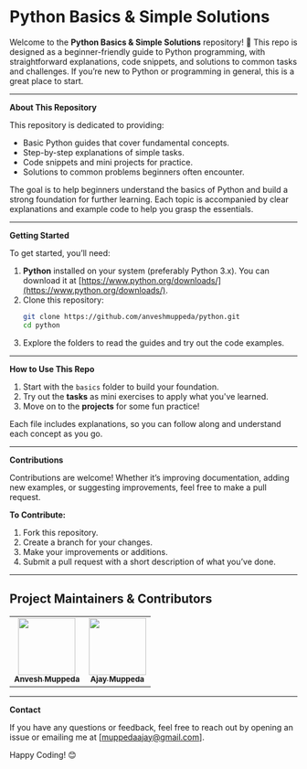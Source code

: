 # Python Basics & Simple Solutions

Welcome to the **Python Basics & Simple Solutions** repository! 🎉 This repo is designed as a beginner-friendly guide to Python programming, with straightforward explanations, code snippets, and solutions to common tasks and challenges. If you’re new to Python or programming in general, this is a great place to start.

---

**About This Repository**

This repository is dedicated to providing:
- Basic Python guides that cover fundamental concepts.
- Step-by-step explanations of simple tasks.
- Code snippets and mini projects for practice.
- Solutions to common problems beginners often encounter.

The goal is to help beginners understand the basics of Python and build a strong foundation for further learning. Each topic is accompanied by clear explanations and example code to help you grasp the essentials.

---

**Getting Started**

To get started, you’ll need:
1. **Python** installed on your system (preferably Python 3.x). You can download it at [https://www.python.org/downloads/](https://www.python.org/downloads/).
2. Clone this repository:
   ```bash
   git clone https://github.com/anveshmuppeda/python.git
   cd python
   ```
3. Explore the folders to read the guides and try out the code examples.

---

**How to Use This Repo**

1. Start with the `basics` folder to build your foundation.
2. Try out the **tasks** as mini exercises to apply what you've learned.
3. Move on to the **projects** for some fun practice!

Each file includes explanations, so you can follow along and understand each concept as you go.

---

**Contributions**

Contributions are welcome! Whether it’s improving documentation, adding new examples, or suggesting improvements, feel free to make a pull request.

**To Contribute:**
1. Fork this repository.
2. Create a branch for your changes.
3. Make your improvements or additions.
4. Submit a pull request with a short description of what you’ve done.

---

## Project Maintainers & Contributors  
<table>
  <tr>
    <td align="center"><a href="https://anveshmuppeda.github.io/profile/"><img src="https://avatars.githubusercontent.com/u/115966808?v=4" width="100px;" alt=""/><br /><sub><b>Anvesh Muppeda</b></sub></a></td>
    <td align="center"><a href="https://github.com/ajaymuppeda"><img src="https://avatars.githubusercontent.com/u/170258834?v=4" width="100px;" alt=""/><br /><sub><b>Ajay Muppeda</b></sub></a></td> 
  </tr>
</table>  

---

**Contact**

If you have any questions or feedback, feel free to reach out by opening an issue or emailing me at [muppedaajay@gmail.com].

Happy Coding! 😊
